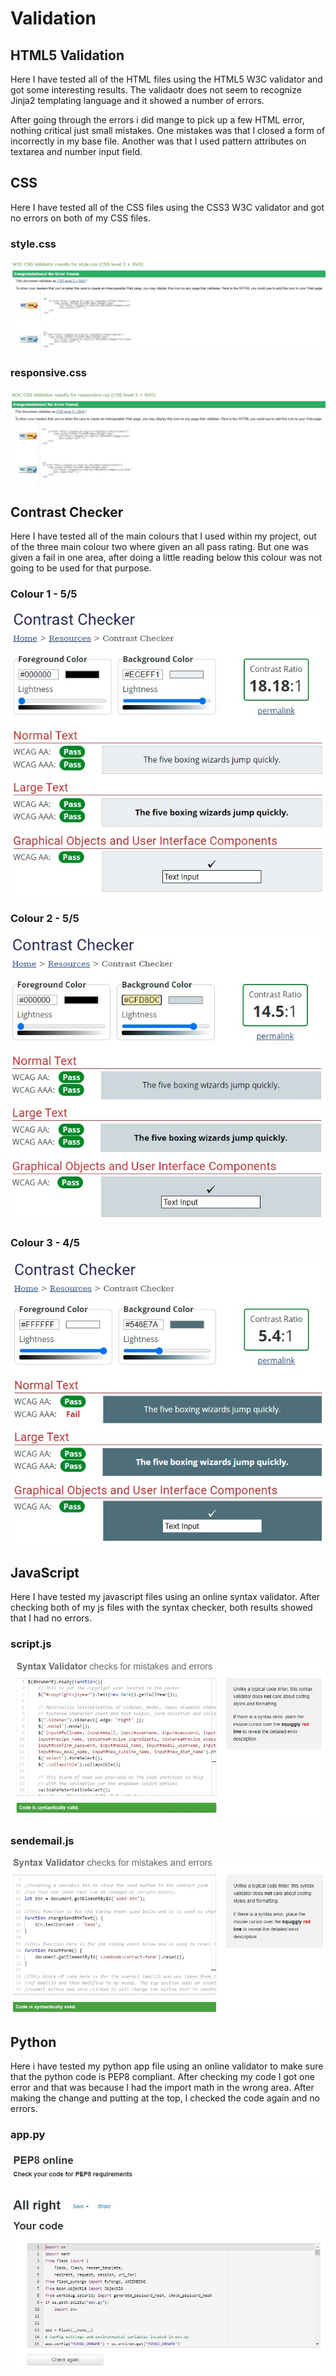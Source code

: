 # Validation

## HTML5 Validation
Here I have tested all of the HTML files using the HTML5 W3C validator and got some interesting results. The validaotr does not seem to recognize Jinja2 templating language and it showed a number of errors. 

After going through the errors i did mange to pick up a few HTML error, nothing critical just small mistakes. One mistakes was that I closed a form of incorrectly in my base file. Another was that I used pattern attributes on textarea and number input field.

## CSS
Here I have tested all of the CSS files using the CSS3 W3C validator and got no errors on both of my CSS files. 

### style.css
![style.css validation](/writeup_files/validation/css-style-val.jpg)

### responsive.css
![responsive.css validation](/writeup_files/validation/css-responsive-val.jpg)

## Contrast Checker
Here I have tested all of the main colours that I used within my project, out of the three main colour two where given an all pass rating. But one was given a fail in one area, after doing a little reading below this colour was not going to be used for that purpose.

### Colour 1 - 5/5
![Colour 1 Validation](/writeup_files/validation/colour1-val.jpg)

### Colour 2 - 5/5
![Colour 2 Validation](/writeup_files/validation/colour2-val.jpg)

### Colour 3 - 4/5
![Colour 3 Validation](/writeup_files/validation/colour3-val.jpg)

## JavaScript
Here I have tested my javascript files using an online syntax validator. After checking both of my js files with the syntax checker, both results showed that I had no errors.

### script.js
![JavaScript 1 Validation](/writeup_files/validation/js1-val.jpg)

### sendemail.js
![JavaScript 2 Validation](/writeup_files/validation/js2-val.jpg)

## Python
Here i have tested my python app file using an online validator to make sure that the python code is PEP8 compliant. After checking my code I got one error and that was because I had the import math in the wrong area. After making the change and putting at the top, I checked the code again and no errors.

### app.py
![Python Validation](/writeup_files/validation/python-val.jpg)